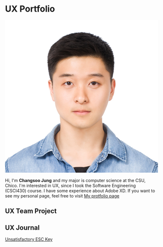 # UX Portfolio
![alt text](assets/changsoo.jpg "Changsoo Jung")

Hi, I'm **Changsoo Jung** and my major is computer science at the CSU, Chico.
I'm interested in UX, since I took the Software Engineering (CSCI430) course. I have some experience about Adobe XD.
If you want to see my personal page, feel free to visit [My protfolio page](https://changsoojung-66e4e.firebaseapp.com/)
## UX Team Project


## UX Journal

[Unsatisfactory ESC Key](journal-01/)
